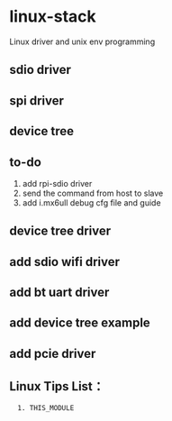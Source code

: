 # linux-stack
Linux driver and unix env programming

## sdio driver

## spi driver

## device tree

## to-do
1. add rpi-sdio driver
2. send the command from host to slave
3. add i.mx6ull debug cfg file and guide

## device tree driver
## add sdio wifi driver
## add bt uart driver
## add device tree example
## add pcie driver
## Linux Tips List：
```
  1. THIS_MODULE
```
